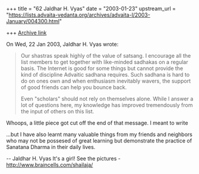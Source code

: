 +++
title = "62 Jaldhar H. Vyas"
date = "2003-01-23"
upstream_url = "https://lists.advaita-vedanta.org/archives/advaita-l/2003-January/004300.html"

+++
[Archive link](https://lists.advaita-vedanta.org/archives/advaita-l/2003-January/004300.html)

On Wed, 22 Jan 2003, Jaldhar H. Vyas wrote:

> Our shastras speak highly of the value of satsang.  I encourage all the
> list members to get together with like-minded sadhakas on a regular basis.
> The Internet is good for some things but cannot provide the kind of
> discipline Advaitic sadhana requires.  Such sadhana is hard to do on ones
> own and when enthusiasm inevitably wavers, the support of good friends can
> help you bounce back.
>
> Even "scholars" should not rely on themselves alone.  While I answer a lot
> of questions here, my knowledge has improved tremendously from the input
> of others on this list.
>
Whoops, a little piece got cut off the end of that message.  I meant to write

...but I have also learnt many valuable things from my friends and
neighbors who may not be possesed of great learning but demonstrate the
practice of Sanatana Dharma in their daily lives.

--
Jaldhar H. Vyas <jaldhar at braincells.com>
It's a girl! See the pictures - http://www.braincells.com/shailaja/

